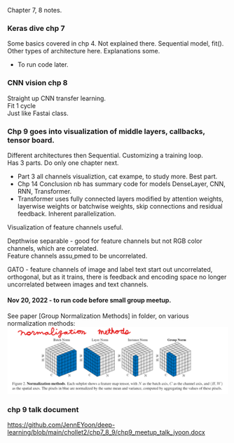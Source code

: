Chapter 7, 8 notes.  

### Keras dive chp 7  

Some basics covered in chp 4. Not explained there. Sequential model, fit().
Other types of architecture here. Explanations some.  

 * To run code later.  

### CNN vision chp 8  

Straight up CNN transfer learning.  
Fit 1 cycle  
Just like Fastai class.  

### Chp 9 goes into visualization of middle layers, callbacks, tensor board.  
Different architectures then Sequential. Customizing a training loop.  
Has 3 parts. Do only one chapter next.  
 * Part 3 all channels visualiztion, cat exampe, to study more. Best part. 
 * Chp 14 Conclusion nb has summary code for models DenseLayer, CNN, RNN, Transformer.  
 * Transformer uses fully connected layers modified by attention weights, layerwise weights or batchwise weights, skip connections and residual feedback. Inherent parallelization.  

Visualization of feature channels useful.  

Depthwise separable - good for feature channels but not RGB color channels, which are correlated.  
Feature channels assu,pmed to be uncorrelated.  

GATO - feature channels of image and label text start out uncorrelated, orthogonal, but as it trains, there is feedback and encoding space no longer uncorrelated between images and text channels.  

#### Nov 20, 2022 - to run code before small group meetup.  

See paper [Group Normalization Methods] in folder, on various normalization methods:    
<img src="normalization_methods.png" alt="image normalization methods" >


### chp 9 talk document  

https://github.com/JennEYoon/deep-learning/blob/main/chollet2/chp7_8_9/chp9_meetup_talk_jyoon.docx